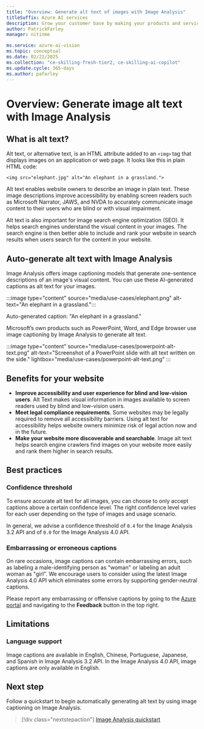 ```yaml
---
title: "Overview: Generate alt text of images with Image Analysis"
titleSuffix: Azure AI services
description: Grow your customer base by making your products and services more accessible. Generate a description of an image in human-readable language, using complete sentences. 
author: PatrickFarley
manager: nitinme

ms.service: azure-ai-vision
ms.topic: conceptual
ms.date: 02/21/2025
ms.collection: "ce-skilling-fresh-tier2, ce-skilling-ai-copilot"
ms.update.cycle: 365-days
ms.author: pafarley
---
```



# Overview: Generate image alt text with Image Analysis

## What is alt text?

Alt text, or alternative text, is an HTML attribute added to an `<img>` tag that displays images on an application or web page. It looks like this in plain HTML code: 

`<img src="elephant.jpg" alt="An elephant in a grassland.">`

Alt text enables website owners to describe an image in plain text. These image descriptions improve accessibility by enabling screen readers such as Microsoft Narrator, JAWS, and NVDA to accurately communicate image content to their users who are blind or with visual impairment.

Alt text is also important for image search engine optimization (SEO). It helps search engines understand the visual content in your images. The search engine is then better able to include and rank your website in search results when users search for the content in your website.  

## Auto-generate alt text with Image Analysis  

Image Analysis offers image captioning models that generate one-sentence descriptions of an image's visual content. You can use these AI-generated captions as alt text for your images.  

:::image type="content" source="media/use-cases/elephant.png" alt-text="An elephant in a grassland.":::

Auto-generated caption: "An elephant in a grassland."

Microsoft’s own products such as PowerPoint, Word, and Edge browser use image captioning by Image Analysis to generate alt text. 

:::image type="content" source="media/use-cases/powerpoint-alt-text.png" alt-text="Screenshot of a PowerPoint slide with alt text written on the side." lightbox="media/use-cases/powerpoint-alt-text.png" ::: 

## Benefits for your website 

- **Improve accessibility and user experience for blind and low-vision users**. Alt Text makes visual information in images available to screen readers used by blind and low-vision users. 
- **Meet legal compliance requirements**. Some websites may be legally required to remove all accessibility barriers. Using alt text for accessibility helps website owners minimize risk of legal action now and in the future. 
- **Make your website more discoverable and searchable**. Image alt text helps search engine crawlers find images on your website more easily and rank them higher in search results.  

## Best practices

### Confidence threshold 

To ensure accurate alt text for all images, you can choose to only accept captions above a certain confidence level. The right confidence level varies for each user depending on the type of images and usage scenario.  

In general, we advise a confidence threshold of `0.4` for the Image Analysis 3.2 API and of `0.0` for the Image Analysis 4.0 API.

### Embarrassing or erroneous captions

On rare occasions, image captions can contain embarrassing errors, such as labeling a male-identifying person as "woman" or labeling an adult woman as "girl". We encourage users to consider using the latest Image Analysis 4.0 API which eliminates some errors by supporting gender-neutral captions.

Please report any embarrassing or offensive captions by going to the [Azure portal](https://portal.azure.com) and navigating to the **Feedback** button in the top right.


## Limitations 

### Language support 

Image captions are available in English, Chinese, Portuguese, Japanese, and Spanish in Image Analysis 3.2 API. In the Image Analysis 4.0 API, image captions are only available in English.


## Next step 

Follow a quickstart to begin automatically generating alt text by using image captioning on Image Analysis.

> [!div class="nextstepaction"]
> [Image Analysis quickstart](./quickstarts-sdk/image-analysis-client-library-40.md)
